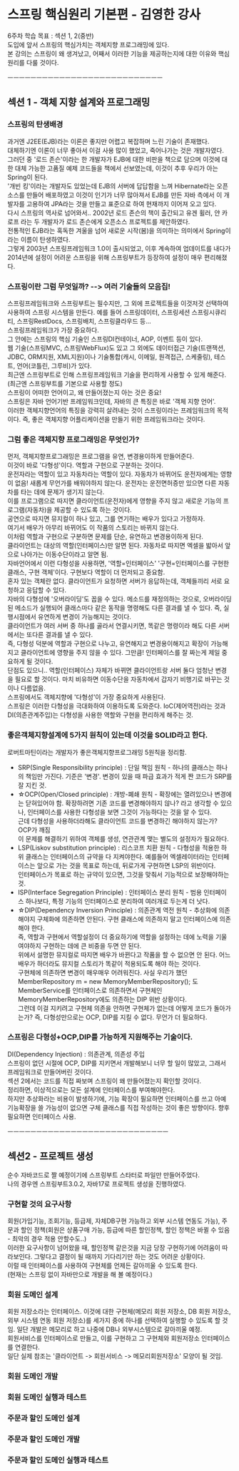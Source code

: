 # 스프링 핵심원리 기본편 - 김영한 강사  

6주차 학습 목표 : 섹션 1, 2(중반)  
도입에 앞서 스프링의 핵심가치는 객체지향 프로그래밍에 있다.  
본 강의는 스프링이 왜 생겨났고, 어째서 이러한 기능을 제공하는지에 대한 이유와 핵심원리를 다룰 것이다.  

ㅡㅡㅡㅡㅡㅡㅡㅡㅡㅡㅡㅡㅡㅡㅡㅡㅡㅡㅡㅡㅡㅡㅡㅡㅡㅡㅡ  

## 섹션 1 - 객체 지향 설계와 프로그래밍  

### 스프링의 탄생배경  
과거엔 J2EE(EJB)라는 이론은 좋지만 어렵고 복잡하며 느린 기술이 존재했다.  
대체하기엔 이론이 너무 좋아서 이걸 사용 많이 했었고, 죽어나가는 것은 개발자였다.  
그러던 중 '로드 존슨'이라는 한 개발자가 EJB에 대한 비판을 책으로 담으며 이것에 대한 대체 가능한 고품질 예제 코드들을 책에서 선보였는데, 이것이 추후 우리가 아는 Spring이 된다.  
'개빈 킹'이라는 개발자도 있었는데 EJB의 서버에 답답함을 느껴 Hibernate라는 오픈소스를 만들어 배포하였고 이것이 인기가 너무 많아져서 EJB를 만든 자바 측에서 이 개발자를 고용하여 JPA라는 것을 만들고 표준으로 하여 현재까지 이어져 오고 있다.  
다시 스프링의 역사로 넘어와서.. 2002년 로드 존슨의 책이 출간되고 유겐 휠러, 얀 카로프 라는 두 개발자가 로드 존슨에게 오픈소스 프로젝트를 제안하였다.  
전통적인 EJB라는 혹독한 겨울을 넘어 새로운 시작(봄)을 의미하는 의미에서 Spring이라는 이름이 탄생하였다.  
그렇게 2003년 스프링프레임워크 1.0이 출시되었고, 이후 계속하여 업데이트를 내다가 2014년에 설정이 어려운 스프링을 위해 스프링부트가 등장하여 설정이 매우 편리해졌다.  

### 스프링이란 그럼 무엇일까? --> 여러 기술들의 모음집!  
스프링프레임워크와 스프링부트는 필수지만, 그 외에 프로젝트들을 이것저것 선택하여 사용하여 스프링 시스템을 만든다. 예를 들어 스프링데이터, 스프링세션 스프링시큐리티, 스프링RestDocs, 스프링배치, 스프링클라우드 등...  
스프링프레임워크가 가장 중요하다.  
그 안에는 스프링의 핵심 기술인 스프링DI컨테이너, AOP, 이벤트 등이 있다.  
웹 기술(스프링MVC, 스프링WebFlux)도 있고 그 외에도 데이터접근 기술(트랜잭션, JDBC, ORM지원, XML지원)이나 기술통합(캐시, 이메일, 원격접근, 스케줄링), 테스트, 언어(코틀린, 그루비)가 있다.  
최근엔 스프링부트로 인해 스프링프레임워크 기술을 편리하게 사용할 수 있게 해준다. (최근엔 스프링부트를 기본으로 사용할 정도)  
스프링이 어떠한 언어이고, 왜 만들어졌는지 아는 것은 중요!  
스프링은 자바 언어기반 프레임워크인데, 자바의 큰 특징은 바로 '객체 지향 언어'.  
이러한 객체지향언어의 특징을 강력히 살려내는 것이 스프링이라는 프레임워크의 목적이다. 즉, 좋은 객체지향 어플리케이션을 만들기 위한 프레임워크라는 것이다.  

### 그럼 좋은 객체지향 프로그래밍은 무엇인가?  
먼저, 객체지향프로그래밍은 프로그램을 유연, 변경용이하게 만들어준다.  
이것이 바로 '다형성'이다. 역할과 구현으로 구분하는 것이다.  
운전자라는 역할이 있고 자동차라는 역할이 있다. 자동차가 바뀌어도 운전자에게는 영향이 없음! 새롭게 무언가를 배워야하지 않는다. 운전자는 운전면허증만 있으면 다른 자동차를 타는 데에 문제가 생기지 않는다.  
이를 프로그램으로 따지면 클라이언트(운전자)에게 영향을 주지 않고 새로운 기능의 프로그램(자동차)을 제공할 수 있도록 하는 것이다.  
공연으로 따지면 뮤지컬이 하나 있고, 그를 연기하는 배우가 있다고 가정하자.  
여기서 배우가 아무리 바뀌어도 이 작품의 스토리는 바뀌지 않는다.  
이처럼 역할과 구현으로 구분하면 문제를 단순, 유연하고 변경용이하게 된다.  
클라이언트는 대상의 역할(인터페이스)만 알면 된다. 자동차로 따지면 엑셀을 밟아서 앞으로 나아가는 이동수단이라고 알면 됨.  
자바언어에서 이런 다형성을 사용하면, '역할=인터페이스' '구현=인터페이스를 구현한 클래스, 구현 객체'이다. 구현보다 역할이 더 먼저되고 중요함.  
혼자 있는 객체란 없다. 클라이언트가 요청하면 서버가 응답하는데, 객체들끼리 서로 요청하고 응답할 수 있다.  
자바의 다형성에 '오버라이딩'도 꼽을 수 있다. 메소드를 재정의하는 것으로, 오버라이딩된 메소드가 실행되어 클래스마다 같은 동작을 명령해도 다른 결과를 낼 수 있다. 즉, 실행시점에서 유연하게 변경이 가능해지는 것이다.  
클라이언트가 여러 서버 중 하나를 골라서 연결시키면, 똑같은 명령이라 해도 다른 서버에서는 또다른 결과를 낼 수 있다.  
즉, 다형성 덕분에 역할과 구현으로 나누고, 유연해지고 변경용이해지고 확장이 가능해지고 클라이언트에 영향을 주지 않을 수 있다. 그만큼! 인터페이스를 잘 짜는게 제일 중요하게 될 것이다.  
단점도 있으니.. 역할(인터페이스) 자체가 바뀌면 클라이언트랑 서버 둘다 엄청난 변경을 필요로 할 것이다. 마치 비유하면 이동수단을 자동차에서 갑자기 비행기로 바꾸는 것이나 다름없음.  
스프링에서도 객체지향에 '다형성'이 가장 중요하게 사용된다.  
스프링은 이러한 다형성을 극대화하여 이용하도록 도와준다. IoC(제어역전)라는 것과 DI(의존관계주입)는 다형성을 사용한 역할와 구현을 편리하게 해주는 것.  

### 좋은객체지향설계에 5가지 원칙이 있는데 이것을 SOLID라고 한다.  
로버트마틴이라는 개발자가 좋은객체지향프로그래밍 5원칙을 정리함.  
- SRP(Single Responsibility principle) : 단일 책임 원칙 - 하나의 클래스는 하나의 책임만 가진다. 기준은 '변경'. 변경이 있을 때 파급 효과가 적게 짠 코드가 SRP를 잘 지킨 것.  
- ☆OCP(Open/Closed principle) : 개방-폐쇄 원칙 - 확장에는 열려있으나 변경에는 닫혀있어야 함. 확장하려면 기존 코드를 변경해야하지 않나? 라고 생각할 수 있으나, 인터페이스를 사용한 다형성을 보면 그것이 가능하다는 것을 알 수 있다.  
근데 다형성을 사용하더라해도 클라이언트 코드를 변경하긴 해야하지 않는가? OCP가 깨짐  
이 문제를 해결하기 위하여 객체를 생성, 연관관계 맺는 별도의 설정자가 필요하다.  
- LSP(Liskov substitution principle) : 리스코프 치환 원칙 - 다형성을 적용한 하위 클래스는 인터페이스의 규약을 다 지켜야한다. 예를들어 엑셀레이터라는 인터페이스는 앞으로 가는 것을 목표로 하는데, 뒤로가게 구현하면 LSP의 위반이다.  
인터페이스가 목표로 하는 규약이 있으면, 그것을 맞춰서 기능적으로 보장해야하는 것.  
- ISP(Interface Segregation Principle) : 인터페이스 분리 원칙 - 범용 인터페이스 하나보다, 특정 기능의 인터페이스로 분리하여 여러개로 두는게 더 낫다.  
- ☆DIP(Dependency Inversion Principle) : 의존관계 역전 원칙 - 추상화에 의존해야지 구체화에 의존하면 안된다. 구현 클래스에 의존하지 말고 인터페이스에 의존해야 한다.  
즉, 역할과 구현에서 역할설정이 더 중요하기에 역할을 설정하는 데에 노력을 기울여야하지 구현하는 데에 큰 비중을 두면 안 된다.  
위에서 설명한 뮤지컬로 따지면 배우가 바뀐다고 작품을 할 수 없으면 안 된다. 어느 배우가 하더라도 뮤지컬 스토리가 똑같이 적용되도록 해야 하는 것이다.  
구현체에 의존하면 변경이 매우매우 어려워진다. 사실 우리가 했던 MemberRepository m = new MemoryMemberRepository(); 도 MemberService를 인터페이스로 의존하면서 구현체인 MemoryMemberRepository에도 의존하는 DIP 위반 상황이다.  
그런데 이걸 지키려고 구현체 의존을 안하면 구현체가 없는데 어떻게 코드가 돌아가는가? 즉, 다형성만으로는 OCP, DIP를 지킬 수 없다. 무언가 더 필요하다.  

### 스프링은 다형성+OCP,DIP를 가능하게 지원해주는 기술이다.  
DI(Dependency Injection) : 의존관계, 의존성 주입  
스프링이 없던 시절에 OCP, DIP를 지키면서 개발해보니 너무 할 일이 많았고, 그래서 프레임워크로 만들어버린 것이다.  
섹션 2에서는 코드를 직접 짜보며 스프링이 왜 만들어졌는지 확인할 것이다.  
정리하면, 이상적으로는 모든 설계에 인터페이스를 부여해야한다.  
하지만 추상화라는 비용이 발생하기에, 기능 확장이 필요하면 인터페이스를 쓰고 아예 기능확장을 쓸 가능성이 없으면 구체 클래스를 직접 작성하는 것이 좋은 방향이다. 향후 필요하면 인터페이스 사용.  

ㅡㅡㅡㅡㅡㅡㅡㅡㅡㅡㅡㅡㅡㅡㅡㅡㅡㅡㅡㅡㅡㅡㅡㅡㅡㅡㅡㅡ  

## 섹션2 - 프로젝트 생성  
순수 자바코드로 짤 예정이기에 스프링부트 스타터로 파일만 만들어주었다.  
나의 경우엔 스프링부트3.0.2, 자바17로 프로젝트 생성을 진행하였다.  

### 구현할 것의 요구사항  
회원(가입기능, 조회기능, 등급제, 자체DB구현 가능하고 외부 시스템 연동도 가능), 주문과 할인 정책(회원은 상품구매 가능, 등급에 따른 할인정책, 할인 정책은 바뀔 수 있음 - 최악의 경우 적용 안할수도..)  
이러한 요구사항이 넘어왔을 때, 할인정책 같은것을 지금 당장 구현하기에 어려움이 따라보인다. 그렇다고 결정이 될 때까지 기다리기만 하는 것도 어려운 상황이다.  
이럴 때 인터페이스를 사용하여 구현체를 언제든 갈아끼울 수 있도록 한다.  
(현재는 스프링 없이 자바만으로 개발을 해 볼 예정이다.)  

### 회원 도메인 설계     
회원 저장소라는 인터페이스. 이것에 대한 구현체(메모리 회원 저장소, DB 회원 저장소, 외부 시스템 연동 회원 저장소)를 세가지 중에 하나를 선택하여 실행할 수 있도록 할 것임. 일단 개발은 메모리로 하고 나중에 DB나 외부시스템으로 갈아끼울 예정.  
회원서비스를 인터페이스로 만들고, 이를 구현하고 그 구현체와 회원저장소 인터페이스를 연결한다.  
일단 실제 참조는 '클라이언트 -> 회원서비스 -> 메모리회원저장소' 모양이 될 것임.  
### 회원 도메인 개발  
### 회원 도메인 실행과 테스트  
### 주문과 할인 도메인 설계  
### 주문과 할인 도메인 개발  
### 주문과 할인 도메인 실행과 테스트  
